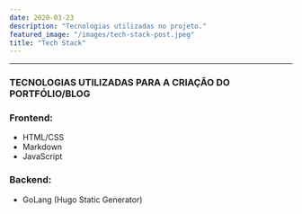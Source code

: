 ```yaml
---
date: 2020-03-23
description: "Tecnologias utilizadas no projeto."
featured_image: "/images/tech-stack-post.jpeg"
title: "Tech Stack"
---
```


---
### TECNOLOGIAS UTILIZADAS PARA A CRIAÇÃO DO PORTFÓLIO/BLOG

### Frontend:
- HTML/CSS
- Markdown
- JavaScript

### Backend:
- GoLang (Hugo Static Generator)